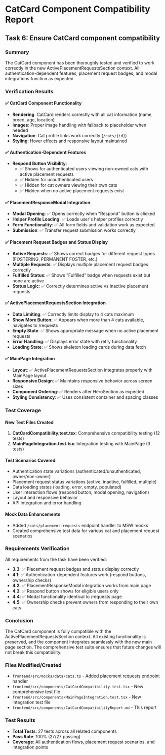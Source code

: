 # CatCard Component Compatibility Report

## Task 6: Ensure CatCard component compatibility

### Summary
The CatCard component has been thoroughly tested and verified to work correctly in the new ActivePlacementRequestsSection context. All authentication-dependent features, placement request badges, and modal integrations function as expected.

### Verification Results

#### ✅ CatCard Component Functionality
- **Rendering**: CatCard renders correctly with all cat information (name, breed, age, location)
- **Images**: Proper image handling with fallback to placeholder when needed
- **Navigation**: Cat profile links work correctly (`/cats/{id}`)
- **Styling**: Hover effects and responsive layout maintained

#### ✅ Authentication-Dependent Features
- **Respond Button Visibility**: 
  - ✅ Shows for authenticated users viewing non-owned cats with active placement requests
  - ✅ Hidden for unauthenticated users
  - ✅ Hidden for cat owners viewing their own cats
  - ✅ Hidden when no active placement requests exist

#### ✅ PlacementResponseModal Integration
- **Modal Opening**: ✅ Opens correctly when "Respond" button is clicked
- **Helper Profile Loading**: ✅ Loads user's helper profiles correctly
- **Form Functionality**: ✅ All form fields and validation work as expected
- **Submission**: ✅ Transfer request submission works correctly

#### ✅ Placement Request Badges and Status Display
- **Active Requests**: ✅ Shows correct badges for different request types (FOSTERING, PERMANENT FOSTER, etc.)
- **Multiple Requests**: ✅ Displays multiple placement request badges correctly
- **Fulfilled Status**: ✅ Shows "Fulfilled" badge when requests exist but none are active
- **Status Logic**: ✅ Correctly determines active vs inactive placement requests

#### ✅ ActivePlacementRequestsSection Integration
- **Data Limiting**: ✅ Correctly limits display to 4 cats maximum
- **Show More Button**: ✅ Appears when more than 4 cats available, navigates to /requests
- **Empty State**: ✅ Shows appropriate message when no active placement requests
- **Error Handling**: ✅ Displays error state with retry functionality
- **Loading State**: ✅ Shows skeleton loading cards during data fetch

#### ✅ MainPage Integration
- **Layout**: ✅ ActivePlacementRequestsSection integrates properly with MainPage layout
- **Responsive Design**: ✅ Maintains responsive behavior across screen sizes
- **Component Ordering**: ✅ Renders after HeroSection as expected
- **Styling Consistency**: ✅ Uses consistent container and spacing classes

### Test Coverage

#### New Test Files Created
1. **CatCardCompatibility.test.tsx**: Comprehensive compatibility testing (12 tests)
2. **MainPageIntegration.test.tsx**: Integration testing with MainPage (3 tests)

#### Test Scenarios Covered
- Authentication state variations (authenticated/unauthenticated, owner/non-owner)
- Placement request status variations (active, inactive, fulfilled, multiple)
- Data loading states (loading, error, empty, populated)
- User interaction flows (respond button, modal opening, navigation)
- Layout and responsive behavior
- API integration and error handling

#### Mock Data Enhancements
- Added `/cats/placement-requests` endpoint handler to MSW mocks
- Created comprehensive test data for various cat and placement request scenarios

### Requirements Verification

All requirements from the task have been verified:

- **3.3**: ✅ Placement request badges and status display correctly
- **4.1**: ✅ Authentication-dependent features work (respond buttons, ownership checks)
- **4.2**: ✅ PlacementResponseModal integration works from main page
- **4.3**: ✅ Respond button shows for eligible users only
- **4.4**: ✅ Modal functionality identical to /requests page
- **4.5**: ✅ Ownership checks prevent owners from responding to their own cats

### Conclusion

The CatCard component is fully compatible with the ActivePlacementRequestsSection context. All existing functionality is preserved, and the component integrates seamlessly with the new main page section. The comprehensive test suite ensures that future changes will not break this compatibility.

### Files Modified/Created
- `frontend/src/mocks/data/cats.ts` - Added placement requests endpoint handler
- `frontend/src/components/CatCardCompatibility.test.tsx` - New comprehensive test file
- `frontend/src/components/MainPageIntegration.test.tsx` - New integration test file
- `frontend/src/components/CatCardCompatibilityReport.md` - This report

### Test Results
- **Total Tests**: 27 tests across all related components
- **Pass Rate**: 100% (27/27 passing)
- **Coverage**: All authentication flows, placement request scenarios, and integration points